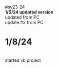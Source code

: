 #sy23-24
<br>
<b>1/5/24 updated version</b>
<br>
updated from PC
<br>
update #2 from PC
<br>
# 1/8/24 
<br>
started vb project